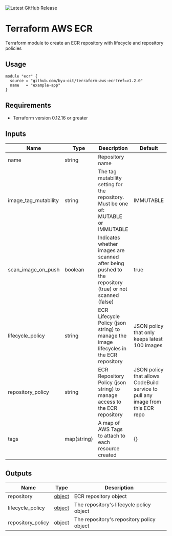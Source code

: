![Latest GitHub Release](https://img.shields.io/github/v/release/byu-oit/terraform-aws-ecr?sort=semver)

# Terraform AWS ECR
Terraform module to create an ECR repository with lifecycle and repository policies
 
## Usage
```hcl
module "ecr" {
  source = "github.com/byu-oit/terraform-aws-ecr?ref=v1.2.0"
  name   = "example-app"
}
```

## Requirements
* Terraform version 0.12.16 or greater

## Inputs
| Name | Type | Description | Default |
| --- | --- | --- | --- |
| name | string | Repository name | |
| image_tag_mutability | string | The tag mutability setting for the repository. Must be one of: MUTABLE or IMMUTABLE | IMMUTABLE |
| scan_image_on_push | boolean | Indicates whether images are scanned after being pushed to the repository (true) or not scanned (false) | true |
| lifecycle_policy | string | ECR Lifecycle Policy (json string) to manage the image lifecycles in the ECR repository | JSON policy that only keeps latest 100 images |
| repository_policy | string | ECR Repository Policy (json string) to manage access to the ECR repository | JSON policy that allows CodeBuild service to pull any image from this ECR repo |
| tags | map(string) | A map of AWS Tags to attach to each resource created | {} |

## Outputs
| Name | Type | Description |
| --- | --- | --- |
| repository | [object](https://www.terraform.io/docs/providers/aws/r/ecr_repository.html#attributes-reference) | ECR repository object |
| lifecycle_policy | [object](https://www.terraform.io/docs/providers/aws/r/ecr_lifecycle_policy.html#attributes-reference) | The repository's lifecycle policy object |
| repository_policy | [object](https://www.terraform.io/docs/providers/aws/r/ecr_repository_policy.html#attributes-reference) | The repository's repository policy object | 
